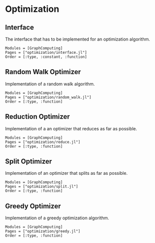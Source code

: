 # Optimization

## Interface

The interface that has to be implemented for an optimization algorithm.

```@autodocs
Modules = [GraphComputing]
Pages = ["optimization/interface.jl"]
Order = [:type, :constant, :function]
```

## Random Walk Optimizer

Implementation of a random walk algorithm.

```@autodocs
Modules = [GraphComputing]
Pages = ["optimization/random_walk.jl"]
Order = [:type, :function]
```

## Reduction Optimizer

Implementation of a an optimizer that reduces as far as possible.

```@autodocs
Modules = [GraphComputing]
Pages = ["optimization/reduce.jl"]
Order = [:type, :function]
```

## Split Optimizer

Implementation of an optimizer that splits as far as possible.

```@autodocs
Modules = [GraphComputing]
Pages = ["optimization/split.jl"]
Order = [:type, :function]
```


## Greedy Optimizer

Implementation of a greedy optimization algorithm.

```@autodocs
Modules = [GraphComputing]
Pages = ["optimization/greedy.jl"]
Order = [:type, :function]
```
